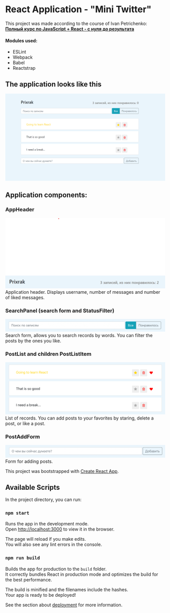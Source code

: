 # React Application - "Mini Twitter"

This project was made according to the course of Ivan Petrichenko:
**[Полный курс по JavaScript + React - с нуля до результата](https://www.udemy.com/course/javascript_full/)**

#### Modules used:

- ESLint
- Webpack
- Babel
- Reactstrap

## The application looks like this
![AppHeader](./mdimages/preview.png)

## Application components:

### AppHeader
![AppHeader](./mdimages/app-header.png)
Application header. Displays username, number of messages and number of liked messages. 

### SearchPanel (search form and StatusFilter)
![SearchPanel](./mdimages/search-panel.png)
Search form, allows you to search records by words. You can filter the posts by the ones you like.

### PostList and children PostListItem
![PostList and PostListItem](./mdimages/post-list.png)
List of records. You can add posts to your favorites by staring, delete a post, or like a post.

### PostAddForm
![PostAddForm](./mdimages/post-add-form.png)
Form for adding posts.

This project was bootstrapped with [Create React App](https://github.com/facebook/create-react-app).

## Available Scripts

In the project directory, you can run:

### `npm start`

Runs the app in the development mode.\
Open [http://localhost:3000](http://localhost:3000) to view it in the browser.

The page will reload if you make edits.\
You will also see any lint errors in the console.

### `npm run build`

Builds the app for production to the `build` folder.\
It correctly bundles React in production mode and optimizes the build for the best performance.

The build is minified and the filenames include the hashes.\
Your app is ready to be deployed!

See the section about [deployment](https://facebook.github.io/create-react-app/docs/deployment) for more information.
